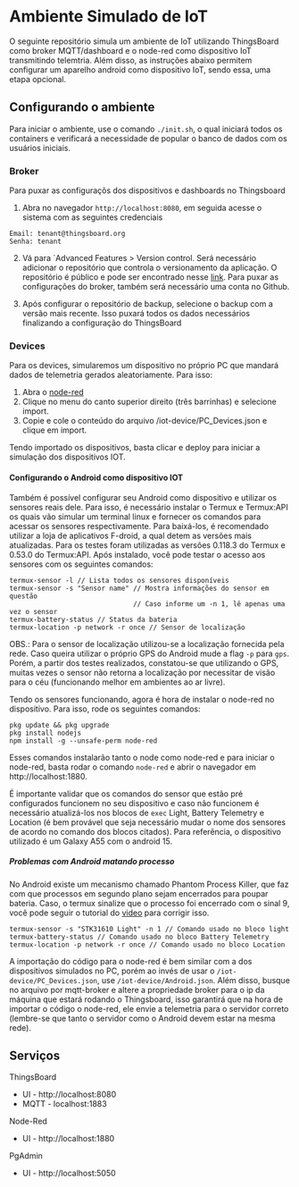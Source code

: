 # Ambiente Simulado de IoT

O seguinte repositório simula um ambiente de IoT utilizando ThingsBoard como broker MQTT/dashboard e o node-red como dispositivo IoT transmitindo telemtria. Além disso, as instruções abaixo permitem configurar um aparelho android como dispositivo IoT, sendo essa, uma etapa opcional.

## Configurando o ambiente

Para iniciar o ambiente, use o comando `./init.sh`, o qual iniciará todos os containers e verificará a necessidade de popular o banco de dados com os usuários iniciais. 

### Broker

Para puxar as configuraçõs dos dispositivos e dashboards no Thingsboard

1. Abra no navegador `http://localhost:8080`, em seguida acesse o sistema com as seguintes credenciais
```
Email: tenant@thingsboard.org
Senha: tenant
```
2. Vá para `Advanced Features > Version control. Será necessário adicionar o repositório que controla o versionamento da aplicação. O repositório é público e pode ser encontrado nesse [link](https://github.com/henriqueAmbrosi/Thingsboard-Config). Para puxar as configurações do broker, também será necessário uma conta no Github.

3. Após configurar o repositório de backup, selecione o backup com a versão mais recente. Isso puxará todos os dados necessários finalizando a configuração do ThingsBoard

### Devices 

Para os devices, simularemos um dispositivo no próprio PC que mandará dados de telemetria gerados aleatoriamente. Para isso:
1. Abra o [node-red](http://localhost:1880)
2. Clique no menu do canto superior direito (três barrinhas) e selecione import. 
3. Copie e cole o conteúdo do arquivo /iot-device/PC_Devices.json e clique em import.

Tendo importado os dispositivos, basta clicar e deploy para iniciar a simulação dos dispositivos IOT.

#### Configurando o Android como dispositivo IOT

Também é possível configurar seu Android como dispositivo e utilizar os sensores reais dele. Para isso, é necessário instalar o Termux e Termux:API os quais vão simular um terminal linux e fornecer os comandos para acessar os sensores respectivamente. Para baixá-los, é recomendado utilizar a loja de aplicativos F-droid, a qual detem as versões mais atualizadas. Para os testes foram utilizadas as versões 0.118.3 do Termux e 0.53.0 do Termux:API. Após instalado, você pode testar o acesso aos sensores com os seguintes comandos:

```
termux-sensor -l // Lista todos os sensores disponíveis
termux-sensor -s "Sensor name" // Mostra informações do sensor em questão
                               // Caso informe um -n 1, lê apenas uma vez o sensor
termux-battery-status // Status da bateria
termux-location -p network -r once // Sensor de localização
```

OBS.: Para o sensor de localização utilizou-se a localização fornecida pela rede. Caso queira utilizar o próprio GPS do Android mude a flag `-p` para `gps`. Porém, a partir dos testes realizados, constatou-se que utilizando o GPS, muitas vezes o sensor não retorna a localização por necessitar de visão para o céu (funcionando melhor em ambientes ao ar livre).

Tendo os sensores funcionando, agora é hora de instalar o node-red no dispositivo. Para isso, rode os seguintes comandos:

```
pkg update && pkg upgrade
pkg install nodejs
npm install -g --unsafe-perm node-red
```

Esses comandos instalarão tanto o node como node-red e para iniciar o node-red, basta rodar o comando `node-red` e abrir o navegador em http://localhost:1880.

É importante validar que os comandos do sensor que estão pré configurados funcionem no seu dispositivo e caso não funcionem é necessário atualizá-los nos blocos de `exec` Light, Battery Telemetry e Location (é bem provável que seja necessário mudar o nome dos sensores de acordo no comando dos blocos citados). Para referência, o dispositivo utilizado é um Galaxy A55 com o android 15.

##### Problemas com Android matando processo

No Android existe um mecanismo chamado Phantom Process Killer, que faz com que processos em segundo plano sejam encerrados para poupar bateria. Caso, o termux sinalize que o processo foi encerrado com o sinal 9, você pode seguir o tutorial do [video](https://www.youtube.com/watch?v=ArkFTNEbxZs) para corrigir isso.

```
termux-sensor -s "STK31610 Light" -n 1 // Comando usado no bloco light
termux-battery-status // Comando usado no bloco Battery Telemetry
termux-location -p network -r once // Comando usado no bloco Location
```

A importação do código para o node-red é bem similar com a dos dispositivos simulados no PC, porém ao invés de usar o `/iot-device/PC_Devices.json`, use `/iot-device/Android.json`. Além disso, busque no arquivo por mqtt-broker e altere a propriedade broker para o ip da máquina que estará rodando o Thingsboard, isso garantirá que na hora de importar o código o node-red, ele envie a telemetria para o servidor correto (lembre-se que tanto o servidor como o Android devem estar na mesma rede). 

## Serviços

ThingsBoard 
- UI - http://localhost:8080
- MQTT - localhost:1883

Node-Red
- UI - http://localhost:1880

PgAdmin
- UI - http://localhost:5050
